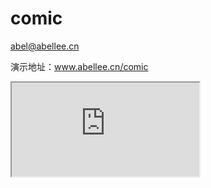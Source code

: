 # comic

abel@abellee.cn

演示地址：www.abellee.cn/comic


<iframe src="https://www.abellee.cn/comic"></iframe>
